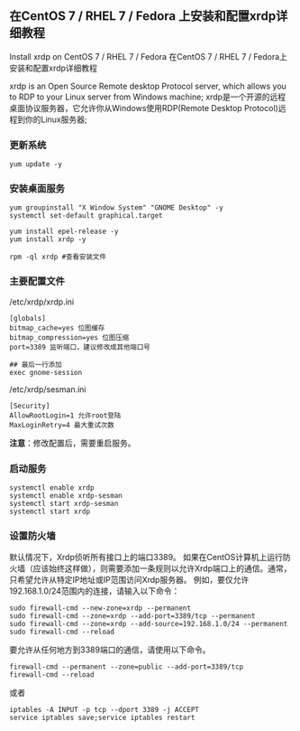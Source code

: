 ## 在CentOS 7 / RHEL 7 / Fedora 上安装和配置xrdp详细教程

Install xrdp on CentOS 7 / RHEL 7 / Fedora
在CentOS 7 / RHEL 7 / Fedora上安装和配置xrdp详细教程

xrdp is an Open Source Remote desktop Protocol server, which allows you to RDP to your Linux server from Windows machine;
xrdp是一个开源的远程桌面协议服务器，它允许你从Windows使用RDP(Remote Desktop Protocol)远程到你的Linux服务器;

### 更新系统
`yum update -y`

### 安装桌面服务
```
yum groupinstall "X Window System" "GNOME Desktop" -y
systemctl set-default graphical.target

yum install epel-release -y
yum install xrdp -y

rpm -ql xrdp #查看安装文件
```
### 主要配置文件
/etc/xrdp/xrdp.ini
```
[globals]
bitmap_cache=yes 位图缓存
bitmap_compression=yes 位图压缩
port=3389 监听端口，建议修改成其他端口号

## 最后一行添加
exec gnome-session
```
/etc/xrdp/sesman.ini
```
[Security]
AllowRootLogin=1 允许root登陆
MaxLoginRetry=4 最大重试次数
```
**注意**：修改配置后，需要重启服务。
### 启动服务
```
systemctl enable xrdp
systemctl enable xrdp-sesman
systemctl start xrdp-sesman
systemctl start xrdp
```
### 设置防火墙
默认情况下，Xrdp侦听所有接口上的端口3389。 如果在CentOS计算机上运行防火墙（应该始终这样做），则需要添加一条规则以允许Xrdp端口上的通信。通常，只希望允许从特定IP地址或IP范围访问Xrdp服务器。 例如，要仅允许192.168.1.0/24范围内的连接，请输入以下命令：
```
sudo firewall-cmd --new-zone=xrdp --permanent
sudo firewall-cmd --zone=xrdp --add-port=3389/tcp --permanent
sudo firewall-cmd --zone=xrdp --add-source=192.168.1.0/24 --permanent
sudo firewall-cmd --reload
```
要允许从任何地方到3389端口的通信，请使用以下命令。
```
firewall-cmd --permanent --zone=public --add-port=3389/tcp
firewall-cmd --reload
```
或者
```
iptables -A INPUT -p tcp --dport 3389 -j ACCEPT
service iptables save;service iptables restart
```
